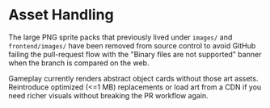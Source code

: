 # Asset Handling

The large PNG sprite packs that previously lived under `images/` and `frontend/images/` have been removed from source control to
avoid GitHub failing the pull-request flow with the "Binary files are not supported" banner when the branch is compared on the
web.

Gameplay currently renders abstract object cards without those art assets. Reintroduce optimized (<=1 MB) replacements or load
art from a CDN if you need richer visuals without breaking the PR workflow again.
